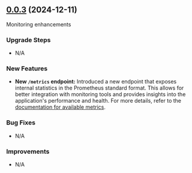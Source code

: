 ## [0.0.3](https://github.com/Cloudzero/cloudzero-insights-controller/compare/v0.0.3...v0.0.2) (2024-12-11)

Monitoring enhancements

### Upgrade Steps

- N/A

### New Features

- **New `/metrics` endpoint:** Introduced a new endpoint that exposes internal statistics in the Prometheus standard format. This allows for better integration with monitoring tools and provides insights into the application's performance and health. For more details, refer to the [documentation for available metrics](../statistics.md).

### Bug Fixes

- N/A

### Improvements

- N/A
